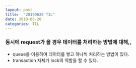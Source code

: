 ```yaml
---
layout: post
title:  "20190620 TIL"
date: 2019-06-20
categories: TIL
---
```

### 동시에 request가 올 경우 데이터를 처리하는 방법에 대해,,
- queue를 이용하여 데이터를 쌓고 하나씩 처리하는 방법이 있다.
- transaction 자체가 lock의 역할을 할 수 있다.
